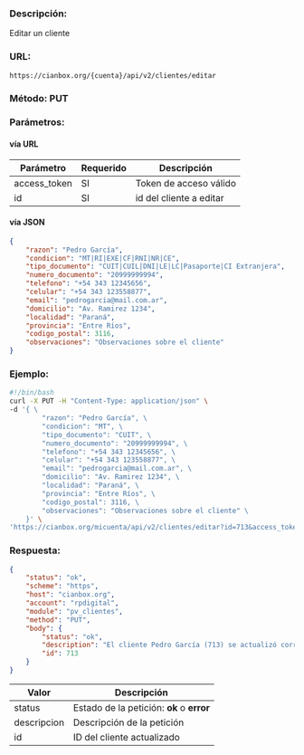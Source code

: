 ### Descripción:

Editar un cliente

### URL:

`https://cianbox.org/{cuenta}/api/v2/clientes/editar`

### Método: PUT

### Parámetros:

#### vía URL
|Parámetro    |Requerido |Descripción             |
|-------------|----------|------------------------|
|access_token |SI        |Token de acceso válido  |
|id           |SI        |id del cliente a editar |

#### vía JSON
``` json
{
    "razon": "Pedro García",
    "condicion": "MT|RI|EXE|CF|RNI|NR|CE",
    "tipo_documento": "CUIT|CUIL|DNI|LE|LC|Pasaporte|CI Extranjera",
    "numero_documento": "20999999994",
    "telefono": "+54 343 12345656",
    "celular": "+54 343 123558877",
    "email": "pedrogarcia@mail.com.ar",
    "domicilio": "Av. Ramirez 1234",
    "localidad": "Paraná",
    "provincia": "Entre Ríos",
    "codigo_postal": 3116,
    "observaciones": "Observaciones sobre el cliente"
}
```

### Ejemplo:
``` sh
#!/bin/bash
curl -X PUT -H "Content-Type: application/json" \
-d '{ \
        "razon": "Pedro García", \
        "condicion": "MT", \
        "tipo_documento": "CUIT", \
        "numero_documento": "20999999994", \
        "telefono": "+54 343 12345656", \
        "celular": "+54 343 123558877", \
        "email": "pedrogarcia@mail.com.ar", \
        "domicilio": "Av. Ramirez 1234", \
        "localidad": "Paraná", \
        "provincia": "Entre Ríos", \
        "codigo_postal": 3116, \
        "observaciones": "Observaciones sobre el cliente" \
    }' \
'https://cianbox.org/micuenta/api/v2/clientes/editar?id=713&access_token=CBX_AT-TcIHdWOvdpIMNsXG...'
```

### Respuesta:
``` json
{
    "status": "ok",
    "scheme": "https",
    "host": "cianbox.org",
    "account": "rpdigital",
    "module": "pv_clientes",
    "method": "PUT",
    "body": {
        "status": "ok",
        "description": "El cliente Pedro García (713) se actualizó correctamente",
        "id": 713
    }
}
```
|Valor         |Descripción |
|--------------|------------|
|status        |Estado de la petición: **ok** o **error**|
|descripcion   |Descripción de la petición|
|id            |ID del cliente actualizado|
